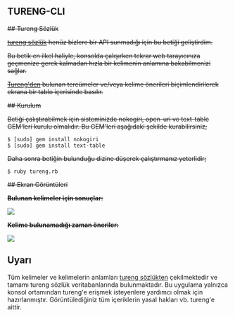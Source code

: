 ## TURENG-CLI

~~## Tureng Sözlük~~

~~[tureng sözlük](http://tureng.com/) henüz bizlere bir API sunmadığı için bu betiği geliştirdim.~~

~~Bu betik en ilkel haliyle, konsolda çalışırken tekrar web tarayıcınıza geçmenize gerek kalmadan hızla bir kelimenin anlamına bakabilmenizi sağlar.~~

~~[Tureng'den](http://tureng.com/) bulunan tercümeler ve/veya kelime önerileri biçimlendirilerek ekrana bir tablo içerisinde basılır.~~

~~## Kurulum~~

~~Betiği çalıştırabilmek için sisteminizde nokogiri, open-uri ve text-table GEM'leri kurulu olmalıdır. Bu GEM'leri aşağıdaki şekilde kurabilirsiniz;~~

```
$ [sudo] gem install nokogiri
$ [sudo] gem install text-table
```

~~Daha sonra betiğin bulunduğu dizine düşerek çalıştırmanız yeterlidir;~~

```
$ ruby tureng.rb
```

~~## Ekran Görüntüleri~~

~~**Bulunan kelimeler için sonuçlar:**~~

![](http://i.imgur.com/kgOHeoF.png)

~~**Kelime bulunamadığı zaman öneriler:**~~

![](http://i.imgur.com/AbFkjmv.png)

## Uyarı

Tüm kelimeler ve kelimelerin anlamları [tureng sözlükten](http://tureng.com/) çekilmektedir ve tamamı tureng sözlük veritabanlarında bulunmaktadır. Bu uygulama yalnızca konsol ortamından tureng'e erişmek isteyenlere yardımcı olmak için hazırlanmıştır. Görüntülediğiniz tüm içeriklerin yasal hakları vb. tureng'e aittir.
